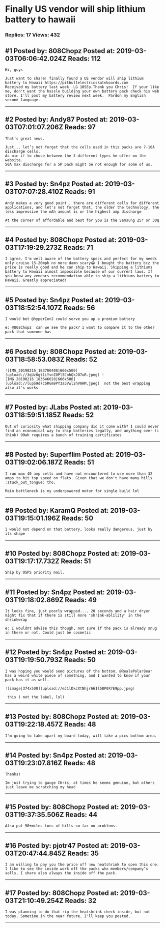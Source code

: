 # Finally US vendor will ship lithium battery to hawaii

### Replies: 17 Views: 432

## \#1 Posted by: 808Chopz Posted at: 2019-03-03T06:06:42.024Z Reads: 112

```
Hi, guys

Just want to share! finally found a US vendor will ship lithium battery to Hawaii https://pitbullelectricskateboards.com
Received my battery last week  LG 10S5p.Thank you Chris!  If your like me, don't want the hassle building your own battery pack check his web store. I'll post my battery review next week.  Pardon my English second language.
```

---
## \#2 Posted by: Andy87 Posted at: 2019-03-03T07:01:07.206Z Reads: 97

```
That‘s great news.

Just... let’s not forget that the cells used in this packs are 7-10A discharge cells.
As min if to chose between the 3 different types he offer on the website.
50A max discharge for a 5P pack might be not enough for some of us.
```

---
## \#3 Posted by: Sn4pz Posted at: 2019-03-03T07:07:28.410Z Reads: 91

```
Andy makes a very good point , there are different cells for different applications, and let's not forget that, the older the technology, the less impressive the mAh amount is or the highest amp discharge

At the corner of affordable and best for you is the Samsung 25r or 30q
```

---
## \#4 Posted by: 808Chopz Posted at: 2019-03-03T17:19:29.273Z Reads: 71

```
I agree. I'm well aware of the battery specs and perfect for my needs only cruise 15-20mph no more damn scary😂 I bought the battery bcz the price is really good and he can ship to Hawaii. Shipping a lithiums battery to Hawaii almost impossible because of our current laws. If you know any vendors recommendation able to ship a lithiums battery to Hawaii. Greatly appreciated!
```

---
## \#5 Posted by: Sn4pz Posted at: 2019-03-03T18:52:54.107Z Reads: 56

```
I would bet @hyperIon2 could serve you up a premium battery

e: @808Chopz  can we see the pack? I want to compare it to the other pack that someone has
```

---
## \#6 Posted by: 808Chopz Posted at: 2019-03-03T18:58:53.083Z Reads: 52

```
![IMG_20190216_183700408|666x500](upload://3qUz6gt1iYvnZ0Pl5CnhQkJO7uR.jpeg) ![IMG_20190216_183646028|666x500](upload://lup69d7c5RGm9PY3a3Vwl2hV0HM.jpeg)  not the best wrapping also it's works
```

---
## \#7 Posted by: JLabs Posted at: 2019-03-03T18:59:51.185Z Reads: 52

```
Out of curiosity what shipping company did it come with? I could never find an economical way to ship batteries legally, and anything over (i think) 99wh requires a bunch of training certificates
```

---
## \#8 Posted by: Superflim Posted at: 2019-03-03T19:02:06.187Z Reads: 51

```
I run max 40 amp cells and have not encountered to use more than 32 amps to hit top speed on flats. Given that we don't have many hills :stuck_out_tongue: tho. 

Main bottleneck is my underpowered motor for single build lol
```

---
## \#9 Posted by: KaramQ Posted at: 2019-03-03T19:15:01.196Z Reads: 50

```
I would not depend on that battery, looks really dangerous, just by its shape
```

---
## \#10 Posted by: 808Chopz Posted at: 2019-03-03T19:17:17.732Z Reads: 51

```
Ship by USPS priority mail.
```

---
## \#11 Posted by: Sn4pz Posted at: 2019-03-03T19:18:02.869Z Reads: 49

```
It looks fine, just poorly wrapped.... 20 seconds and a hair dryer might fix that if there is still more 'shrink-ablility' in the shrinkwrap

e: I wouldnt advise this though, not sure if the pack is already snug in there or not. Could just be cosmetic
```

---
## \#12 Posted by: Sn4pz Posted at: 2019-03-03T19:19:50.793Z Reads: 50

```
I was hoping you would send pictures of the bottom, @RealaPolarBear has a weird white piece of something, and I wanted to know if your pack has it as well.

![image|374x500](upload://eJ1lDkcXtNhjr661l58P0X7E9pp.jpeg)

 this ( not the label, lol)
```

---
## \#13 Posted by: 808Chopz Posted at: 2019-03-03T19:22:18.457Z Reads: 48

```
I'm going to take apart my board today, will take a pics bottom area.
```

---
## \#14 Posted by: Sn4pz Posted at: 2019-03-03T19:23:07.816Z Reads: 48

```
Thanks!

Im just trying to gauge Chris, at times he seems genuine, but others just leave me scratching my head
```

---
## \#15 Posted by: 808Chopz Posted at: 2019-03-03T19:37:35.506Z Reads: 44

```
Also put 50+miles tons of hills so far no problems.
```

---
## \#16 Posted by: pjotr47 Posted at: 2019-03-03T20:47:44.845Z Reads: 35

```
I am willing to pay you the price off new heatshrink to open this one. I like to see the inside work off the packs who members/company’s sells. I share also always the inside off the pack.
```

---
## \#17 Posted by: 808Chopz Posted at: 2019-03-03T21:10:49.254Z Reads: 32

```
I was planning to do that rip the heatshrink check inside, but not today. Sometime in the near future. I'll keep you posted.
```

---
